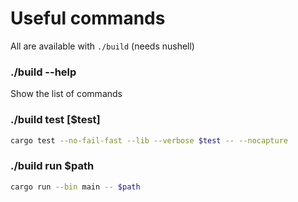 # Useful commands

All are available with `./build` (needs nushell)

### ./build --help
Show the list of commands

### ./build test \[$test\]
```bash
cargo test --no-fail-fast --lib --verbose $test -- --nocapture
```

### ./build run $path
```bash
cargo run --bin main -- $path
```
